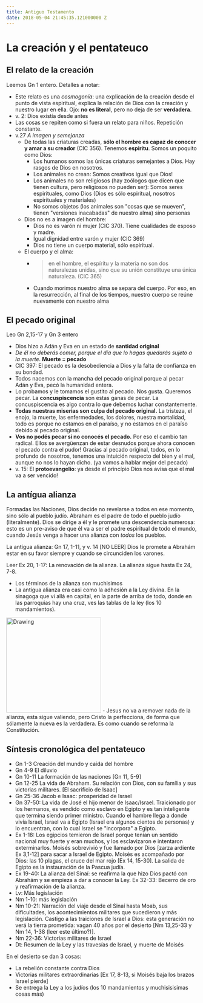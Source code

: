 ```yaml
---
title: Antiguo Testamento
date: 2018-05-04 21:45:35.121000000 Z
---
```


# La creación y el pentateuco
## El relato de la creación
Leemos Gn 1 entero.
Detalles a notar:
- Este relato es una *cosmogonía*: una explicación de la creación desde el punto de vista espiritual, explica la relación de Dios con la creación y nuestro lugar en ella. Ojo: **no es literal**, pero no deja de ser **verdadera**.
- v. 2: Dios existía desde antes
- Las cosas se repiten como si fuera un relato para niños. Repetición constante.
- v.27 *A imagen y semejanza*
	- De todas las criaturas creadas, **sólo el hombre es capaz de conocer y amar a su creador** (CIC  356). Tenemos **espiritu**. Somos un poquito como Dios:
		- Los humanos somos las únicas criaturas semejantes a Dios. Hay rasgos de Dios en nosotros.
		- Los animales no crean: Somos creativos igual que Dios!
		- Los animales no son religiosos (hay zoólogos que dicen que tienen cultura, pero religiosos no pueden ser): Somos seres espirituales, como Dios (Dios es sólo espiritual, nosotros espirituales y materiales)
		- No somos objetos (los animales son "cosas que se mueven", tienen "versiones inacabadas" de nuestro alma) sino personas
	- Dios no es a imagen del hombre:
		- Dios no es varón ni mujer (CIC 370). Tiene cualidades de esposo y madre.
		- Igual dignidad entre varón y mujer (CIC 369)
		- Dios no tiene un cuerpo material, sólo espiritual.
	- El cuerpo y el alma:
		- >en el hombre, el espíritu y la materia no son dos naturalezas unidas, sino que su unión constituye una única naturaleza. (CIC 365)
		- Cuando morimos nuestro alma se separa del cuerpo. Por eso, en la resurrección, al final de los tiempos, nuestro cuerpo se reúne nuevamente con nuestro alma 

## El pecado original
Leo Gn 2,15-17 y Gn 3 entero
 - Dios hizo a Adán y Eva en un estado de **santidad original**
 - *De él no deberás comer, porque el día que lo hagas quedarás sujeto a la muerte*. **Muerte = pecado**
 - CIC 397: El pecado es la desobediencia a Dios y la falta de confianza en su bondad.
 - Todos nacemos con la mancha del pecado original porque al pecar Adán y Eva, pecó la humanidad entera.
 - Lo probamos y le tomamos el gustito al pecado. Nos gusta. Queremos pecar. La **concuspiscencia** son estas ganas de pecar. La concuspiscencia es algo contra lo que debemos luchar constantemente.
 - **Todas nuestras miserias son culpa del pecado original.** La tristeza, el enojo, la muerte, las enfermedades, los dolores, nuestra mortalidad, todo es porque no estamos en el paraíso, y no estamos en el paraíso debido al pecado original.
 - **Vos no podés pecar si no conocés el pecado.** Por eso el cambio tan radical. Ellos se avergüenzan de estar desnudos porque ahora conocen el pecado contra el pudor! Gracias al pecado original, todos, en lo profundo de nosotros, tenemos una intuición respecto del bien y el mal, aunque no nos lo hayan dicho. (ya vamos a hablar mejor del pecado)
 - v. 15: El **protoevangelio**: ya desde el princípio Dios nos avisa que el mal va a ser vencido!

## La antígua alianza

Formadas las Naciones, Dios decide no revelarse a todos en ese momento, sino sólo al pueblo judío. Abraham es el padre de todo el pueblo judío (literalmente). Dios se dirige a él y le promete una descendencia numerosa: esto es un pre-aviso de que él va a ser el padre espiritual de todo el mundo, cuando Jesús venga a hacer una alianza con *todos* los pueblos.

La antígua alianza: Gn 17, 1-11, y v. 14 [NO LEER] Dios le promete a Abrahám estar en su favor siempre y cuando se circunciden los varones.

Leer Ex 20, 1-17: La renovación de la alianza. La alianza sigue hasta Ex 24, 7-8.
- Los términos de la alianza son muchisimos
- La antigua alianza era casi como la adhesión a la Ley divina. En la sinagoga que vi allá en capital, en la parte de arriba de todo, donde en las parroquias hay una cruz, ves las tablas de la ley (los 10 mandamientos).  
<img src="https://upload.wikimedia.org/wikipedia/commons/a/a2/Buenos_Aires_-_Sinagoga_Central_-_200712.jpg" alt="Drawing" width=250px/>
- Jesus no va a remover nada de la alianza, esta sigue valiendo, pero Cristo la perfecciona, de forma que sólamente la nueva es la verdadera. Es como cuando se reforma la Constitución.

## Síntesis cronológica del pentateuco

 - Gn 1-3  Creación del mundo y caída del hombre
 - Gn 4-9 El diluvio
 - Gn 10-11 La formación de las naciones [Gn 11, 5-9]
 - Gn 12-25 La vida de Abraham. Su relación con Dios, con su família y sus victorias militares. [El sacrificio de Isaac]
 - Gn 25-36 Jacob e Isaac: prosperidad de Israel
 - Gn 37-50: La vida de José el hijo menor de Isaac/Israel. Traicionado por los hermanos, es vendido como esclavo en Egipto y es tan inteligente que termina siendo primer ministro. Cuando el hambre llega a donde vivía Israel, Israel va a Egipto (Israel era algunos cientos de personas) y lo encuentran, con lo cual Israel se "incorpora" a Egipto.
 - Ex 1-18: Los egipcios temieron de Israel porque tenían un sentido nacional muy fuerte y eran muchos, y los esclavizaron e intentaron exterminarlos. Moisés sobrevivió y fue llamado por Dios [zarza ardiente Ex 3,1-12] para sacar a Israel de Egipto. Moisés es acompañado por Dios: las 10 plagas, el cruce del mar rojo [Ex 14, 15-30]. La salida de Egipto es la instauración de la Pascua judía.
 - Ex 19-40: La alianza del Sinaí: se reafirma la que hizo Dios pactó con Abrahám y se empieza a dar a conocer la Ley. Ex 32-33: Becerro de oro y reafirmación de la alianza. 
 - Lv: Más legislación
 - Nm 1-10: más legislación
 - Nm 10-21: Narración del viaje desde el Sinaí hasta Moab, sus dificultades, los acontecimientos militares que sucedieron y más legislación. Castigo a las traiciones de Israel a Dios: esta generación no verá la tierra prometida: vagan 40 años por el desierto [Nm 13,25-33 y Nm 14, 1-38 (leer este último?)].
 - Nm 22-36: Victorias militares de Israel
 - Dt: Resumen de la Ley y las travesías de Israel, y muerte de Moisés

En el desierto se dan 3 cosas:
- La rebelión constante contra Dios
- Victorias militares extraordinarias [Ex 17, 8-13, si Moisés baja los brazos Israel pierde]
- Se entrega la Ley a los judíos (los 10 mandamientos y muchisisisimas cosas más)